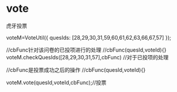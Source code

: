 # vote
虎牙投票


voteM=VoteUtil({
		quesIds: [28,29,30,31,59,60,61,62,63,66,67,57]
	});
	
//cbFunc针对该问卷的已投项进行的处理
//cbFunc(quesId,voteId){}
voteM.checkQuesIds([28,29,30,31,57],cbFunc)	//对于已投项的处理
	
	
//cbFunc是投票成功之后的操作
//cbFunc(quesId,voteId){}

voteM.vote(quesId,voteId,cbFunc);//投票

